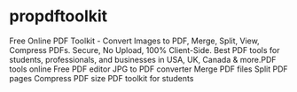 # propdftoolkit
Free Online PDF Toolkit - Convert Images to PDF, Merge, Split, View, Compress PDFs. Secure, No Upload, 100% Client-Side. Best PDF tools for students, professionals, and businesses in USA, UK, Canada &amp; more.PDF tools online  Free PDF editor  JPG to PDF converter  Merge PDF files  Split PDF pages  Compress PDF size  PDF toolkit for students  
